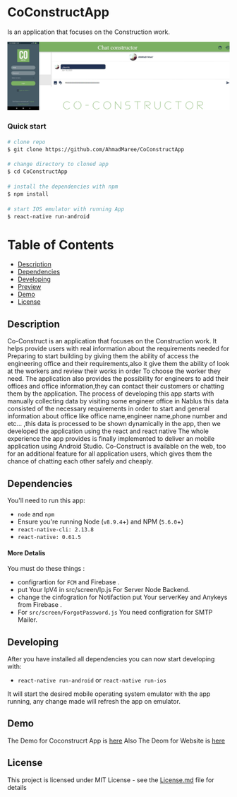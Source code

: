 # CoConstructApp
Is an application  that focuses on the Construction work.


![CoConstructApp.](https://github.com/AhmadMaree/CoConstructApp/blob/master/21.png)

 
### Quick start

```bash
# clone repo
$ git clone https://github.com/AhmadMaree/CoConstructApp

# change directory to cloned app
$ cd CoConstructApp

# install the dependencies with npm
$ npm install

# start IOS emulator with running App
$ react-native run-android
```
# Table of Contents


* [Description](#Description)
* [Dependencies](#dependencies)
* [Developing](#developing)
* [Preview](#preview)
* [Demo](#Demo)
* [License](#license)


## Description
Co-Construct is an application  that focuses on the Construction work.
It helps provide users with real information about the requirements needed for Preparing to start building by
giving them the ability of access the engineering office and their requirements,also it give them the ability of look at the workers and review their works in order To  choose the worker they need.
The application also provides the possibility for engineers to add their offices and office information,they can contact their customers or chatting them by the application.
The process of developing this app starts with manually collecting data by visiting 
some engineer office in Nablus this data 
consisted of the necessary requirements in order to start and general information  about office 
like office name,engineer name,phone number and etc...
,this data is processed to be shown dynamically in the app, then we  developed the application using the react and react native
The whole experience the app provides is finally implemented to
deliver an mobile application using Android Studio.
Co-Construct is available on the web, too for an additional feature for all application users,
which gives them the chance of chatting each other safely
and cheaply.

## Dependencies
 
 You'll need to run this app:
 * `node` and `npm`
 * Ensure you're running Node (`v8.9.4`+) and NPM (`5.6.0`+)
 * `react-native-cli: 2.13.8`
 * `react-native: 0.61.5`
 #### More Detalis 
 You must do these things : 
 * configrartion for `FCM` and Firebase .
 * put Your IpV4 in src/screen/Ip.js For Server Node Backend.
 * change the cinfogration for Notifaction put Your serverKey and Anykeys from Firebase .
 * For `src/screen/ForgotPassword.js` You need configration for SMTP Mailer.
 
 ## Developing
 
 After you have installed all dependencies you can now start developing with:
 
 * `react-native run-android` or `react-native run-ios`
 
 It will start the desired mobile operating system emulator with the app running, any change made will refresh the app on emulator.
 
 ## Demo
 The Demo for Coconstrucrt App is [here](https://drive.google.com/file/d/1FDLESnq2cWekeSyydhkfRFOy55z15-Zs/view?usp=sharing)
 Also The Deom for Website is [here](https://drive.google.com/file/d/1_0BlPK_Xu8BuDsZ-YQgs36no6zGZ0C-_/view?usp=sharing)
 
## License

This project is licensed under MIT License - see the [License.md](https://github.com/AhmadMaree/CoConstructApp/blob/master/License.md) file for details
